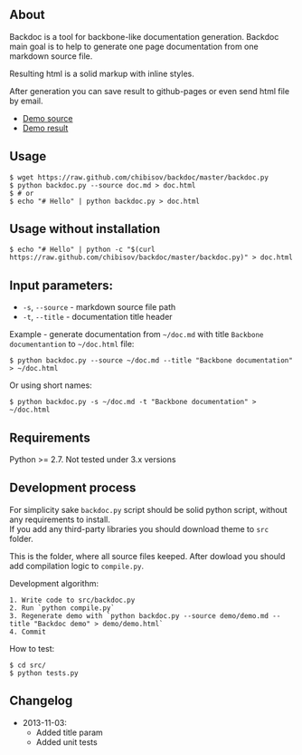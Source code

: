 ## About

Backdoc is a tool for backbone-like documentation generation.
Backdoc main goal is to help to generate one page documentation from one markdown source file.  

Resulting html is a solid markup with inline styles.  

After generation you can save result to github-pages or even send html file by email.

* [Demo source](https://raw.github.com/chibisov/backdoc/master/demo/demo.md)
* [Demo result](http://chibisov.github.io/backdoc/demo/demo.html)

## Usage

    $ wget https://raw.github.com/chibisov/backdoc/master/backdoc.py
    $ python backdoc.py --source doc.md > doc.html
    $ # or
    $ echo "# Hello" | python backdoc.py > doc.html

## Usage without installation

    $ echo "# Hello" | python -c "$(curl https://raw.github.com/chibisov/backdoc/master/backdoc.py)" > doc.html

## Input parameters:

* `-s`, `--source` - markdown source file path
* `-t`, `--title` - documentation title header

Example - generate documentation from `~/doc.md` with title `Backbone documentantion` to `~/doc.html` file:

    $ python backdoc.py --source ~/doc.md --title "Backbone documentation" > ~/doc.html

Or using short names:

    $ python backdoc.py -s ~/doc.md -t "Backbone documentation" > ~/doc.html


## Requirements

Python >= 2.7. Not tested under 3.x versions

## Development process

For simplicity sake `backdoc.py` script should be solid python script, without any requirements to install.  
If you add any third-party libraries you should download theme to `src` folder.  

This is the folder, where all source files keeped. After dowload you should add compilation logic to `compile.py`.

Development algorithm:

    1. Write code to src/backdoc.py
    2. Run `python compile.py`
    3. Regenerate demo with `python backdoc.py --source demo/demo.md --title "Backdoc demo" > demo/demo.html`
    4. Commit

How to test:

    $ cd src/
    $ python tests.py

## Changelog

* 2013-11-03:
    - Added title param
    - Added unit tests